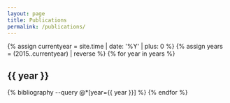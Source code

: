 ```yaml
---
layout: page
title: Publications
permalink: /publications/
---
```


{% assign currentyear = site.time | date: '%Y' | plus: 0 %}
{% assign years = (2015..currentyear) | reverse %}
{% for year in years %}
## {{ year }}
  
{% bibliography --query @*[year={{ year }}] %}
{% endfor %}